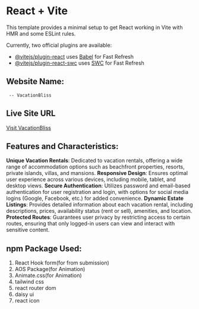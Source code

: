 # React + Vite

This template provides a minimal setup to get React working in Vite with HMR and some ESLint rules.

Currently, two official plugins are available:

- [@vitejs/plugin-react](https://github.com/vitejs/vite-plugin-react/blob/main/packages/plugin-react/README.md) uses [Babel](https://babeljs.io/) for Fast Refresh
- [@vitejs/plugin-react-swc](https://github.com/vitejs/vite-plugin-react-swc) uses [SWC](https://swc.rs/) for Fast Refresh




## Website Name:
     -- VacationBliss

## Live Site URL
[Visit VacationBliss](https://assignment-nine-ee2b1.web.app/)


 ## Features and Characteristics:

**Unique Vacation Rentals**: Dedicated to vacation rentals, offering a wide range of accommodation options such as beachfront properties, resorts, private islands, villas, and mansions.
**Responsive Design**: Ensures optimal user experience across various devices, including mobile, tablet, and desktop views.
**Secure Authentication**: Utilizes password and email-based authentication for user registration and login, with options for social media logins (Google, Facebook, etc.) for added convenience.
**Dynamic Estate Listings**: Provides detailed information about each vacation rental, including descriptions, prices, availability status (rent or sell), amenities, and location.
**Protected Routes**: Guarantees user privacy by restricting access to certain routes, ensuring that only logged-in users can view and interact with sensitive content.


## npm Package Used:
 1. React Hook form(for from submission)
 2. AOS Package(for Animation)
 3. Animate.css(for Animation)
 4. tailwind css
 5. react router dom
 6. daisy ui
 7. react icon 